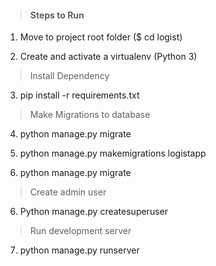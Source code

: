 
> #### Steps to Run

1. Move to project root folder ($ cd logist)

2. Create and activate a virtualenv (Python 3)

>Install Dependency

3. pip install -r requirements.txt

>Make Migrations to database

4. python manage.py migrate

5. python manage.py makemigrations logistapp

6. python manage.py migrate

>Create admin user

6. Python manage.py createsuperuser

> Run development server

7. python manage.py runserver
